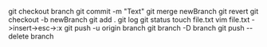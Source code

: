 git checkout branch
git commit -m "Text"
git merge newBranch
git revert
git checkout -b newBranch
git add .
git log
git status
touch file.txt
vim file.txt ->insert->esc->:x
git push -u origin branch
git branch -D branch
git push --delete branch
